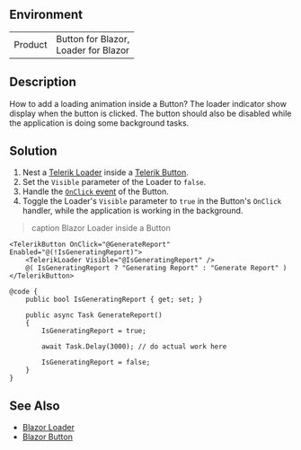
## Environment

<table>
<tbody>
<tr>
<td>Product</td>
<td>
Button for Blazor, <br />
Loader for Blazor
</td>
</tr>
</tbody>
</table>

## Description

How to add a loading animation inside a Button? The loader indicator show display when the button is clicked. The button should also be disabled while the application is doing some background tasks.

## Solution

1. Nest a [Telerik Loader](slug:loader-overview) inside a [Telerik Button](slug:components/button/overview).
1. Set the `Visible` parameter of the Loader to `false`.
1. Handle the [`OnClick` event](slug:button-events#onclick) of the Button.
1. Toggle the Loader's `Visible` parameter to `true` in the Button's `OnClick` handler, while the application is working in the background.

>caption Blazor Loader inside a Button

````RAZOR
<TelerikButton OnClick="@GenerateReport" Enabled="@(!IsGeneratingReport)">
    <TelerikLoader Visible="@IsGeneratingReport" />
    @( IsGeneratingReport ? "Generating Report" : "Generate Report" )
</TelerikButton>

@code {
    public bool IsGeneratingReport { get; set; }

    public async Task GenerateReport()
    {
        IsGeneratingReport = true;

        await Task.Delay(3000); // do actual work here

        IsGeneratingReport = false;
    }
}
````

## See Also

* [Blazor Loader](slug:loader-overview)
* [Blazor Button](slug:components/button/overview)
